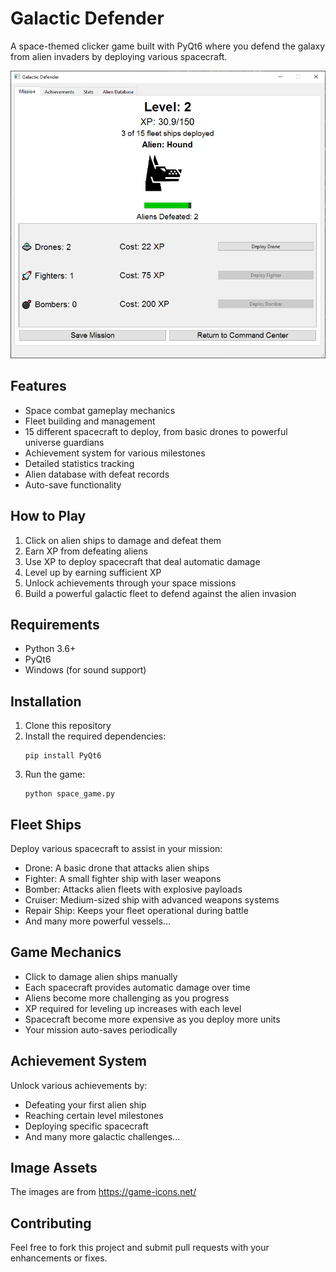 # Galactic Defender

A space-themed clicker game built with PyQt6 where you defend the galaxy from alien invaders by deploying various spacecraft.

![space screenshot](space_screenshot.png)

## Features

- Space combat gameplay mechanics
- Fleet building and management
- 15 different spacecraft to deploy, from basic drones to powerful universe guardians
- Achievement system for various milestones
- Detailed statistics tracking
- Alien database with defeat records
- Auto-save functionality

## How to Play

1. Click on alien ships to damage and defeat them
2. Earn XP from defeating aliens
3. Use XP to deploy spacecraft that deal automatic damage
4. Level up by earning sufficient XP
5. Unlock achievements through your space missions
6. Build a powerful galactic fleet to defend against the alien invasion

## Requirements

- Python 3.6+
- PyQt6
- Windows (for sound support)

## Installation

1. Clone this repository
2. Install the required dependencies:
   ```
   pip install PyQt6
   ```
3. Run the game:
   ```
   python space_game.py
   ```

## Fleet Ships

Deploy various spacecraft to assist in your mission:
- Drone: A basic drone that attacks alien ships
- Fighter: A small fighter ship with laser weapons
- Bomber: Attacks alien fleets with explosive payloads
- Cruiser: Medium-sized ship with advanced weapons systems
- Repair Ship: Keeps your fleet operational during battle
- And many more powerful vessels...

## Game Mechanics

- Click to damage alien ships manually
- Each spacecraft provides automatic damage over time
- Aliens become more challenging as you progress
- XP required for leveling up increases with each level
- Spacecraft become more expensive as you deploy more units
- Your mission auto-saves periodically

## Achievement System

Unlock various achievements by:
- Defeating your first alien ship
- Reaching certain level milestones
- Deploying specific spacecraft
- And many more galactic challenges...

## Image Assets
The images are from https://game-icons.net/

## Contributing

Feel free to fork this project and submit pull requests with your enhancements or fixes. 